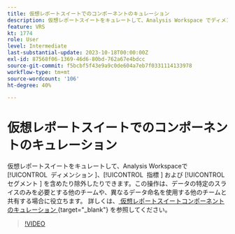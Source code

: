 ```yaml
---
title: 仮想レポートスイートでのコンポーネントのキュレーション
description: 仮想レポートスイートをキュレートして、Analysis Workspace でディメンション、指標およびセグメントを含めたり除外したりできます。これは、データの特定のスライスのみを必要とする他のチームや、異なるデータ命名を使用する他のチームと共有する場合に役立ちます。
feature: VRS
kt: 1774
role: User
level: Intermediate
last-substantial-update: 2023-10-18T00:00:00Z
exl-id: 87568f06-1369-46d6-80bd-762a67e4bdcc
source-git-commit: f5bcbf5f43e9a9c0de604a7eb7f0331114133978
workflow-type: tm+mt
source-wordcount: '106'
ht-degree: 40%

---
```


# 仮想レポートスイートでのコンポーネントのキュレーション

仮想レポートスイートをキュレートして、Analysis Workspaceで [!UICONTROL &#x200B; ディメンション &#x200B;]、[!UICONTROL &#x200B; 指標 &#x200B;] および [!UICONTROL &#x200B; セグメント &#x200B;] を含めたり除外したりできます。この操作は、データの特定のスライスのみを必要とする他のチームや、異なるデータ命名を使用する他のチームと共有する場合に役立ちます。 詳しくは、[ 仮想レポートスイートコンポーネントのキュレーション ](https://experienceleague.adobe.com/docs/analytics/components/virtual-report-suites/vrs-components.html?lang=ja){target="_blank"} を参照してください。

>[!VIDEO](https://video.tv.adobe.com/v/23544/?quality=12&learn=on)
